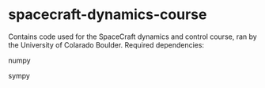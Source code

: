 # spacecraft-dynamics-course

Contains code used for the SpaceCraft dynamics and control course, ran by the University of Colarado Boulder. Required dependencies:

numpy

sympy
